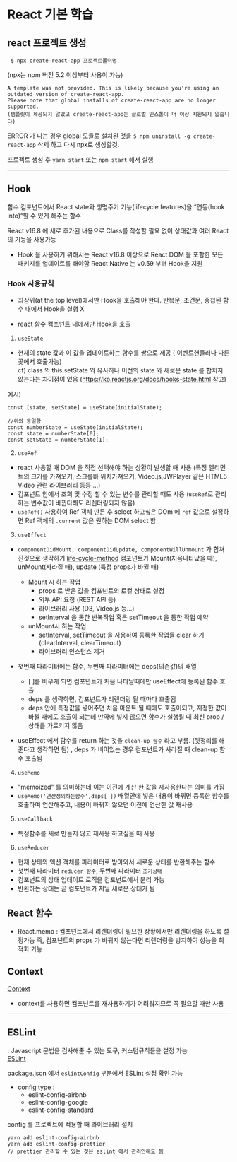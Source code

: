 # React 기본 학습

## react 프로젝트 생성

```
 $ npx create-react-app 프로젝트폴더명
```

(npx는 npm 버전 5.2 이상부터 사용이 가능)

```
A template was not provided. This is likely because you're using an outdated version of create-react-app.
Please note that global installs of create-react-app are no longer supported.
(템플릿이 제공되지 않았고 create-react-app는 글로벌 인스톨이 더 이상 지원되지 않습니다)
```

ERROR 가 나는 경우 global 모듈로 설치된 것을 `$ npm uninstall -g create-react-app` 삭제 하고 다시 npx로 생성할것.

프로젝트 생성 후 `yarn start` 또는 `npm start` 해서 실행

---

## Hook

함수 컴포넌트에서 React state와 생명주기 기능(lifecycle features)을 “연동(hook into)“할 수 있게 해주는 함수

React v16.8 에 새로 추가된 내용으로 Class를 작성할 필요 없이 상태값과 여러 React의 기능을 사용가능

- Hook 을 사용하기 위해서는 React v16.8 이상으로 React DOM 을 포함한 모든 패키지를 업데이트를 해야함
  React Native 는 v0.59 부터 Hook을 지원

### Hook 사용규칙

- 최상위(at the top level)에서만 Hook을 호출해야 한다. 반복문, 조건문, 중첩된 함수 내에서 Hook을 실행 X

- react 함수 컴포넌트 내에서만 Hook을 호출

1. `useState`

- 현재의 state 값과 이 값을 업데이트하는 함수를 쌍으로 제공 ( 이벤트핸들러나 다른곳에서 호출가능)  
  cf) class 의 this.setState 와 유사하나 이전의 state 와 새로운 state 를 합치지 않는다는 차이점이 있음 (https://ko.reactjs.org/docs/hooks-state.html 참고)

예시)

```
const [state, setState] = useState(initialState);

//위와 동일함
const numberState = useState(initialState);
const state = numberState[0];
const setState = numberState[1];

```

2. `useRef`

- react 사용할 때 DOM 을 직접 선택해야 하는 상황이 발생할 때 사용
  (특정 엘리먼트의 크기를 가져오기, 스크롤바 위치가져오기, Video.js,JWPlayer 같은 HTML5 Video 관련 라이브러리 등등 ...)
- 컴포넌트 안에서 조회 및 수정 할 수 있는 변수를 관리할 때도 사용
  (`useRef`로 관리하는 변수값이 바뀐다해도 리렌더링되지 않음)
- `useRef()` 사용하여 Ref 객체 만든 후 select 하고싶은 DOm 에 `ref` 값으로 설정하면 Ref 객체의 `.current` 값은 원하는 DOM select 함

3. `useEffect`

- `componentDidMount, componentDidUpdate, componentWillUnmount` 가 합쳐진것으로 생각하기 [life-cycle-method](https://github.com/yn-lee/reactstudy/blob/main/life-cycle-methods/README.md)
  컴포넌트가 Mount(처음나타났을 때), unMount(사라질 때), update (특정 props가 바뀔 때)

  - Mount 시 하는 작업
    - props 로 받은 값을 컴포넌트의 로컬 상태로 설정
    - 외부 API 요청 (REST API 등)
    - 라이브러리 사용 (D3, Video.js 등...)
    - setInterval 을 통한 반복작업 혹은 setTimeout 을 통한 작업 예약
  - unMount시 하는 작업
    - setInterval, setTimeout 을 사용하여 등록한 작업들 clear 하기 (clearInterval, clearTimeout)
    - 라이브러리 인스턴스 제거

- 첫번째 파라미터에는 함수, 두번째 파라미터에는 deps(의존값)의 배열

  - [ ]를 비우게 되면 컴포넌트가 처음 나타날때에만 useEffect에 등록된 함수 호출
  - deps 를 생략하면, 컴포넌트가 리렌더링 될 때마다 호출됨
  - deps 안에 특정값을 넣어주면 처음 마운트 될 때에도 호출이되고, 지정한 값이 바뀔 때에도 호출이 되는데 만약에 넣지 않으면 함수가 실행될 때 최신 prop / 상태를 가르키지 않음

- useEffect 에서 함수를 return 하는 것을 `clean-up 함수` 라고 부름.
  (뒷정리를 해준다고 생각하면 됨) , deps 가 비어있는 경우 컴포넌트가 사라질 때 clean-up 함수 호출됨

4. `useMemo`

- "memoized" 를 의미하는데 이는 이전에 계산 한 값을 재사용한다는 의미를 가짐
- `useMemo('연산정의하는함수',deps[ ])` 배열안에 넣은 내용이 바뀌면 등록한 함수를 호출하여 연산해주고, 내용이 바뀌지 않으면 이전에 연산한 값 재사용

5. `useCallback`

- 특정함수를 새로 만들지 않고 재사용 하고싶을 때 사용

6. `useReducer`

- 현재 상태와 액션 객체를 파라미터로 받아와서 새로운 상태를 반환해주는 함수
- 첫번째 파라미터 `reducer 함수`, 두번째 파라미터 `초기상태`
- 컴포넌트의 상태 업데이트 로직을 컴포넌트에서 분리 가능
- 반환하는 상태는 곧 컴포넌트가 지닐 새로운 상태가 됨

## React 함수

- React.memo
  : 컴포넌트에서 리렌더링이 필요한 상황에서만 리렌더링을 하도록 설정가능
  즉, 컴포넌트의 props 가 바뀌지 않는다면 리렌더링을 방지하여 성능을 최적화 가능

## Context

[Context](https://ko.reactjs.org/docs/context.html#when-to-use-context)

- context를 사용하면 컴포넌트를 재사용하기가 어려워지므로 꼭 필요할 때만 사용

---

## ESLint
: Javascript 문법을 검사해줄 수 있는 도구, 커스텀규칙들을 설정 가능  
[ESLint](https://eslint.org/docs/developer-guide/working-with-plugins)  


 package.json 에서 `eslintConfig` 부분에서 ESLint 설정 확인 가능  

 + config type :
    + eslint-config-airbnb
    + eslint-config-google
    + eslint-config-standard  

config 를 프로젝트에 적용할 때 라이브러리 설치

```
yarn add eslint-config-airbnb
yarn add eslint-config-prettier 
// prettier 관리할 수 있는 것은 eslint 에서 관리안해도 됨
```
